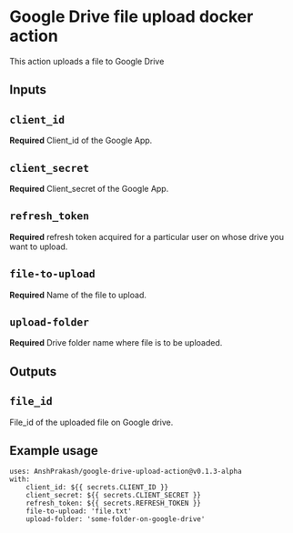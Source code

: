# Google Drive file upload docker action

This action uploads a file to Google Drive

## Inputs

## `client_id`
**Required** Client_id of the Google App.


## `client_secret`
**Required** Client_secret of the Google App.


## `refresh_token`
**Required** refresh token acquired for a particular user on whose drive you want to upload.


## `file-to-upload`
**Required** Name of the file to upload.


## `upload-folder`
**Required** Drive folder name where file is to be uploaded.



## Outputs

## `file_id`

File_id of the uploaded file on Google drive.

## Example usage
```
uses: AnshPrakash/google-drive-upload-action@v0.1.3-alpha
with:
    client_id: ${{ secrets.CLIENT_ID }}
    client_secret: ${{ secrets.CLIENT_SECRET }}
    refresh_token: ${{ secrets.REFRESH_TOKEN }}
    file-to-upload: 'file.txt'
    upload-folder: 'some-folder-on-google-drive'
```
